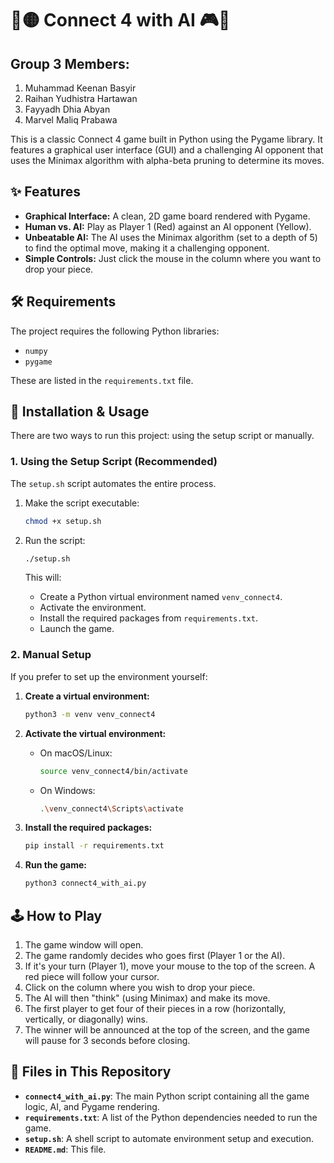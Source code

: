 # 🔴🟡 Connect 4 with AI 🎮🤖

## Group 3 Members: 
1. Muhammad Keenan Basyir
2. Raihan Yudhistra Hartawan 
3. Fayyadh Dhia Abyan 
4. Marvel Maliq Prabawa

This is a classic Connect 4 game built in Python using the Pygame library. It features a graphical user interface (GUI) and a challenging AI opponent that uses the Minimax algorithm with alpha-beta pruning to determine its moves.

## ✨ Features

* **Graphical Interface:** A clean, 2D game board rendered with Pygame.
* **Human vs. AI:** Play as Player 1 (Red) against an AI opponent (Yellow).
* **Unbeatable AI:** The AI uses the Minimax algorithm (set to a depth of 5) to find the optimal move, making it a challenging opponent.
* **Simple Controls:** Just click the mouse in the column where you want to drop your piece.

## 🛠 Requirements

The project requires the following Python libraries:

* `numpy`
* `pygame`

These are listed in the `requirements.txt` file.

## 🚀 Installation & Usage

There are two ways to run this project: using the setup script or manually.

### 1. Using the Setup Script (Recommended)

The `setup.sh` script automates the entire process.

1.  Make the script executable:
    ```bash
    chmod +x setup.sh
    ```

2.  Run the script:
    ```bash
    ./setup.sh
    ```

    This will:
    * Create a Python virtual environment named `venv_connect4`.
    * Activate the environment.
    * Install the required packages from `requirements.txt`.
    * Launch the game.

### 2. Manual Setup

If you prefer to set up the environment yourself:

1.  **Create a virtual environment:**
    ```bash
    python3 -m venv venv_connect4
    ```

2.  **Activate the virtual environment:**
    * On macOS/Linux:
        ```bash
        source venv_connect4/bin/activate
        ```
    * On Windows:
        ```bash
        .\venv_connect4\Scripts\activate
        ```

3.  **Install the required packages:**
    ```bash
    pip install -r requirements.txt
    ```

4.  **Run the game:**
    ```bash
    python3 connect4_with_ai.py
    ```

## 🕹 How to Play

1.  The game window will open.
2.  The game randomly decides who goes first (Player 1 or the AI).
3.  If it's your turn (Player 1), move your mouse to the top of the screen. A red piece will follow your cursor.
4.  Click on the column where you wish to drop your piece.
5.  The AI will then "think" (using Minimax) and make its move.
6.  The first player to get four of their pieces in a row (horizontally, vertically, or diagonally) wins.
7.  The winner will be announced at the top of the screen, and the game will pause for 3 seconds before closing.

## 📁 Files in This Repository

* **`connect4_with_ai.py`**: The main Python script containing all the game logic, AI, and Pygame rendering.
* **`requirements.txt`**: A list of the Python dependencies needed to run the game.
* **`setup.sh`**: A shell script to automate environment setup and execution.
* **`README.md`**: This file.
